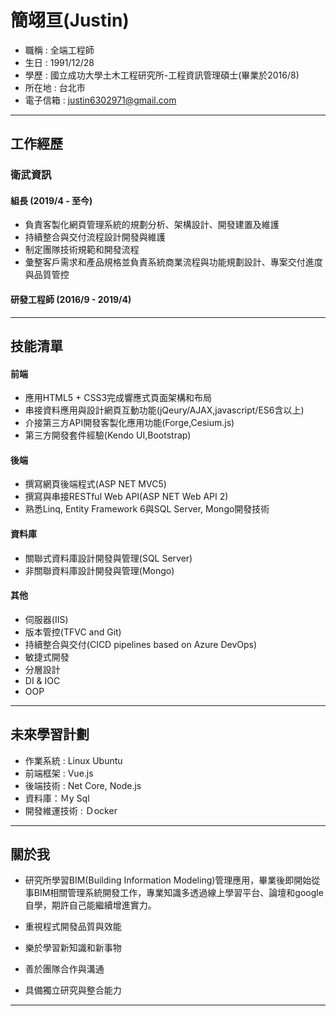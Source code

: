 # 簡翊亘(Justin)

+ 職稱 : 全端工程師
+ 生日 : 1991/12/28
+ 學歷 : 國立成功大學土木工程研究所-工程資訊管理碩士(畢業於2016/8)
+ 所在地 : 台北市
+ 電子信箱 : justin6302971@gmail.com

* * *
## 工作經歷

### 衛武資訊
#### 組長 (2019/4 - 至今)
+ 負責客製化網頁管理系統的規劃分析、架構設計、開發建置及維護
+ 持續整合與交付流程設計開發與維護 
+ 制定團隊技術規範和開發流程
+ 彙整客戶需求和產品規格並負責系統商業流程與功能規劃設計、專案交付進度與品質管控

#### 研發工程師 (2016/9 - 2019/4)
* * *

## 技能清單

#### 前端
+ 應用HTML5 + CSS3完成響應式頁面架構和布局
+ 串接資料應用與設計網頁互動功能(jQeury/AJAX,javascript/ES6含以上)
+ 介接第三方API開發客製化應用功能(Forge,Cesium.js)
+ 第三方開發套件經驗(Kendo UI,Bootstrap)

#### 後端
+ 撰寫網頁後端程式(ASP NET MVC5)
+ 撰寫與串接RESTful Web API(ASP NET Web API 2)
+ 熟悉Linq, Entity Framework 6與SQL Server, Mongo開發技術

#### 資料庫
+ 關聯式資料庫設計開發與管理(SQL Server)
+ 非關聯資料庫設計開發與管理(Mongo)

#### 其他
+ 伺服器(IIS)
+ 版本管控(TFVC and Git)
+ 持續整合與交付(CICD pipelines based on Azure DevOps)
+ 敏捷式開發
+ 分層設計
+ DI & IOC 
+ OOP

* * *

## 未來學習計劃
+ 作業系統 : Linux Ubuntu
+ 前端框架 : Vue.js
+ 後端技術 : Net Core, Node.js
+ 資料庫：Ｍy Sql
+ 開發維運技術 : Ｄocker

* * *

## 關於我
+ 研究所學習BIM(Building Information Modeling)管理應用，畢業後即開始從事BIM相關管理系統開發工作，專業知識多透過線上學習平台、論壇和google自學，期許自己能繼續增進實力。

+ 重視程式開發品質與效能
+ 樂於學習新知識和新事物
+ 善於團隊合作與溝通
+ 具備獨立研究與整合能力


* * *
